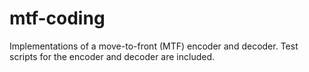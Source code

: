 # mtf-coding

Implementations of a move-to-front (MTF) encoder and decoder.   Test scripts for the encoder and decoder are included.
